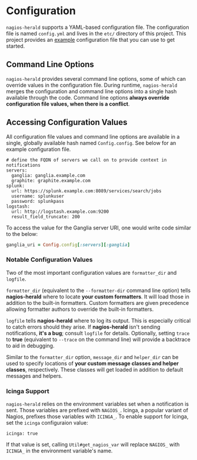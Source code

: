 # Configuration

``nagios-herald`` supports a YAML-based configuration file.  The configuration file is named
``config.yml`` and lives in the ``etc/`` directory of this project. This project provides
an [example](/etc/config.yml.example) configuration file that you can use to get started.

## Command Line Options

``nagios-herald`` provides several command line options, some of which can override values
in the configuration file.  During runtime, ``nagios-herald`` merges the configuration
and command line options into a single hash available through the code.
Command line options **always override configuration file values, when there is a conflict**.

## Accessing Configuration Values

All configuration file values and command line options are available in a single, globally
available hash named ``Config.config``.  See below for an example configuration file.

```
# define the FQDN of servers we call on to provide context in notifications
servers:
  ganglia: ganglia.example.com
  graphite: graphite.example.com
splunk:
  url: https://splunk.example.com:8089/services/search/jobs
  username: splunkuser
  password: splunkpass
logstash:
  url: http://logstash.example.com:9200
  result_field_truncate: 200
```

To access the value for the Ganglia server URI, one would write code similar to the below:

```ruby
ganglia_uri = Config.config[:servers][:ganglia]
```

### Notable Configuration Values

Two of the most important configuration values are ``formatter_dir`` and ``logfile``.

``formatter_dir`` (equivalent to the ``--formatter-dir`` command line option) tells **nagios-herald**
where to locate **your custom formatters**. It will load those in addition to the built-in formatters.
Custom formatters are given precedence allowing formatter authors to override the built-in formatters.

``logfile`` tells **nagios-herald** where to log its output. This is especially critical to catch errors
should they arise. If **nagios-herald** isn't sending notifications, **it's a bug**; consult ``logfile`` for
details. Optionally, setting ``trace`` to **true** (equivalent to ``--trace`` on the command line) will
provide a backtrace to aid in debugging.

Similar to the ``formatter_dir`` option, ``message_dir`` and ``helper_dir`` can be used to specify
locations of **your custom message classes and helper classes**, respectively. These classes will get
loaded in addition to default messages and helpers.

### Icinga Support

``nagios-herald`` relies on the environment variables set when a notification is sent.
Those variables are prefixed with ``NAGIOS_``. Icinga, a popular variant of Nagios,
prefixes those variables with ``ICINGA_``. To enable support for Icinga, set the
``icinga`` configuraion value:

``icinga: true``

If that value is set, calling ``Util#get_nagios_var`` will replace ``NAGIOS_``
with ``ICINGA_`` in the environment variable's name.
